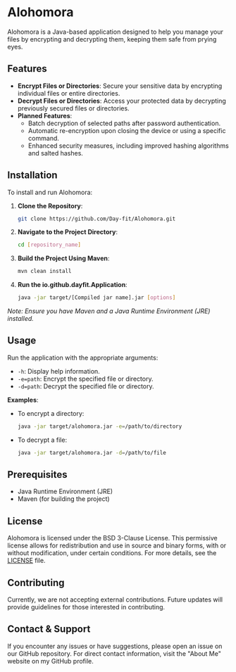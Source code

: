 # Alohomora

Alohomora is a Java-based application designed to help you manage your files by encrypting and decrypting them, keeping them safe from prying eyes.

## Features

- **Encrypt Files or Directories**: Secure your sensitive data by encrypting individual files or entire directories.
- **Decrypt Files or Directories**: Access your protected data by decrypting previously secured files or directories.
- **Planned Features**:
    - Batch decryption of selected paths after password authentication.
    - Automatic re-encryption upon closing the device or using a specific command.
    - Enhanced security measures, including improved hashing algorithms and salted hashes.

## Installation

To install and run Alohomora:

1. **Clone the Repository**:
   ```bash
   git clone https://github.com/Day-fit/Alohomora.git
   ```
2. **Navigate to the Project Directory**:
   ```bash
   cd [repository_name]
   ```
3. **Build the Project Using Maven**:
   ```bash
   mvn clean install
   ```
4. **Run the io.github.dayfit.Application**:
   ```bash
   java -jar target/[Compiled jar name].jar [options]
   ```

*Note: Ensure you have Maven and a Java Runtime Environment (JRE) installed.*

## Usage

Run the application with the appropriate arguments:

- `-h`: Display help information.
- `-e=path`: Encrypt the specified file or directory.
- `-d=path`: Decrypt the specified file or directory.

**Examples**:

- To encrypt a directory:
  ```bash
  java -jar target/alohomora.jar -e=/path/to/directory
  ```
- To decrypt a file:
  ```bash
  java -jar target/alohomora.jar -d=/path/to/file
  ```

## Prerequisites

- Java Runtime Environment (JRE)
- Maven (for building the project)

## License

Alohomora is licensed under the BSD 3-Clause License. This permissive license allows for redistribution and use in source and binary forms, with or without modification, under certain conditions. For more details, see the [LICENSE](https://opensource.org/license/bsd-3-clause) file.

## Contributing

Currently, we are not accepting external contributions. Future updates will provide guidelines for those interested in contributing.

## Contact & Support

If you encounter any issues or have suggestions, please open an issue on our GitHub repository. For direct contact information, visit the "About Me" website on my GitHub profile.
